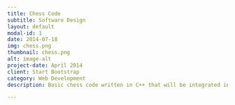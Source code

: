 ```yaml
---
title: Chess Code
subtitle: Software Design
layout: default
modal-id: 1
date: 2014-07-18
img: chess.png
thumbnail: chess.png
alt: image-alt
project-date: April 2014
client: Start Bootstrap
category: Web Development
description: Basic chess code written in C++ that will be integrated into my electronic chess board project and run on a microcontroller.

---
```

